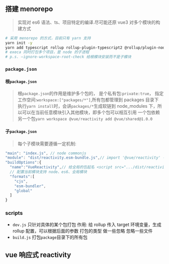 ## 搭建 menorepo

> 实现对 es6 语法、ts、项目特定的编译.尽可能还原 vue3 对多个模块的构建方式

```bash
# 采用 menorepo 的方式，目前只有 yarn 支持
yarn init -y
yarn add typescript rollup rollup-plugin-typescript2 @rollup/plugin-node-resolve @rollup/plugin-json execa -D
# execa 同时打包多个项目，是 node 的子进程
# p.s. —ignore-workspace-root-check 给根模块安装而不是子模块
```

### `package.json`

#### 根`package.json`

> 根`package.json`的作用是维护多个包的，
> 是个私有包:`private:true`，
> 指定工作空间:`workspace:["packages/*"]`,所有包都管理到 packages 目录下
> 执行`yarn install`时，会讲`packages/*`生成软链到 node_modules 下，所以可以在当前任意模块引入其他模块，即多个包可以相互引用
> 一个包依赖另一个包`yarn workspace @vue/reactivity add @vue/shared@1.0.0`

#### 子`package.json`

> 每个子模块需要遵循一定机制:

```js
"main": "index.js", // node commonjs
"module": "dist/reactivity.esm-bundle.js",// import '@vue/reactivity' --> 找dist/reactivity.esm-bundle.js文件
"buildOptions":{
  "name":"VueReactivity",// 给全局的包起名 <script src=".../dist/reactivity.esm-bundle.js"></script>引入后可以使用VueReactivity变量
  // 配置当前模块支持 node、es6、全局模块
  "formats":[
    "cjs",
    "esm-bundler",
    "global"
  ]
}
```

### scripts

- `dev.js` 只针对具体的某个包打包
  作用: 给 rollup 传入 target 环境变量，生成 rollup 配置，可以根据后面的参数 打包的类型 做一些忽略 忽略一些文件
- `build.js` 打包`package`目录下的所有包

## vue 响应式 reactivity
